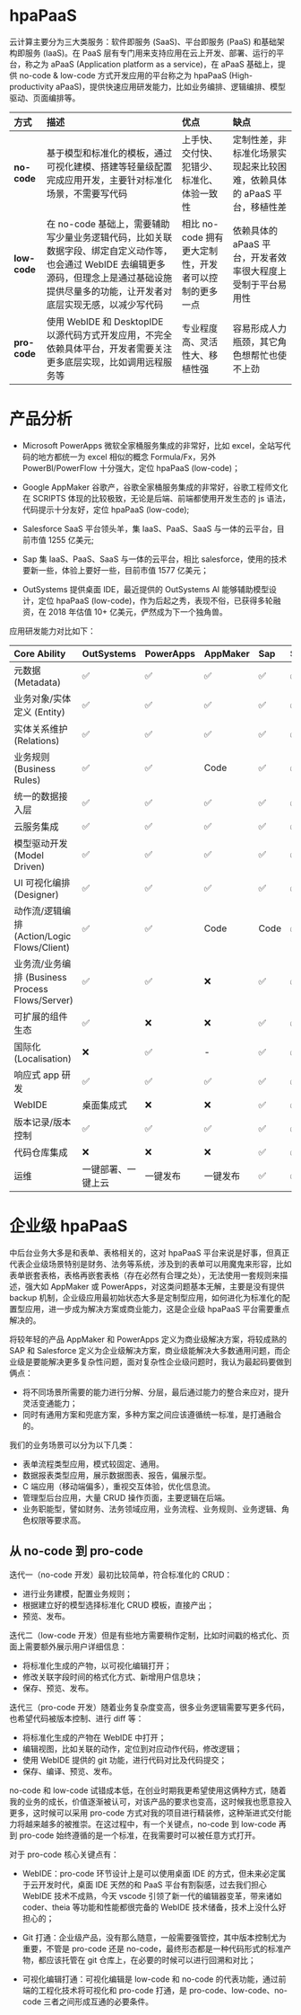 # hpaPaaS

云计算主要分为三大类服务：软件即服务 (SaaS)、平台即服务 (PaaS) 和基础架构即服务 (IaaS)。在 PaaS 层有专门用来支持应用在云上开发、部署、运行的平台，称之为 aPaaS (Application platform as a service)，在 aPaaS 基础上，提供 no-code & low-code 方式开发应用的平台称之为 hpaPaaS (High-productivity aPaaS)，提供快速应用研发能力，比如业务编排、逻辑编排、模型驱动、页面编排等。

| 方式         | 描述                                                                                                                                                                                            | 优点                                                  | 缺点                                                                    |
| :----------- | :---------------------------------------------------------------------------------------------------------------------------------------------------------------------------------------------- | :---------------------------------------------------- | :---------------------------------------------------------------------- |
| **no-code**  | 基于模型和标准化的模板，通过可视化建模、搭建等轻量级配置完成应用开发，主要针对标准化场景，不需要写代码                                                                                          | 上手快、交付快、犯错少、标准化、体验一致性            | 定制性差，非标准化场景实现起来比较困难，依赖具体的 aPaaS 平台，移植性差 |
| **low-code** | 在 no-code 基础上，需要辅助写少量业务逻辑代码，比如关联数据字段、绑定自定义动作等，也会通过 WebIDE 去编辑更多源码，但理念上是通过基础设施提供尽量多的功能，让开发者对底层实现无感，以减少写代码 | 相比 no-code 拥有更大定制性，开发者可以控制的更多一点 | 依赖具体的 aPaaS 平台，开发者效率很大程度上受制于平台易用性             |
| **pro-code** | 使用 WebIDE 和 DesktopIDE 以源代码方式开发应用，不完全依赖具体平台，开发者需要关注更多底层实现，比如调用远程服务等                                                                              | 专业程度高、灵活性大、移植性强                        | 容易形成人力瓶颈，其它角色想帮忙也使不上劲                              |

# 产品分析

- Microsoft PowerApps 微软全家桶服务集成的非常好，比如 excel，全站写代码的地方都统一为 excel 相似的概念 Formula/Fx，另外 PowerBI/PowerFlow 十分强大，定位 hpaPaaS (low-code)；

- Google AppMaker 谷歌产，谷歌全家桶服务集成的非常好，谷歌工程师文化在 SCRIPTS 体现的比较极致，无论是后端、前端都使用开发生态的 js 语法，代码提示十分友好，定位 hpaPaaS (low-code);

- Salesforce SaaS 平台领头羊，集 IaaS、PaaS、SaaS 与一体的云平台，目前市值 1255 亿美元;

- Sap 集 IaaS、PaaS、SaaS 与一体的云平台，相比 salesforce，使用的技术要新一些，体验上要好一些，目前市值 1577 亿美元；

- OutSystems 提供桌面 IDE，最近提供的 OutSystems AI 能够辅助模型设计，定位 hpaPaaS (low-code)，作为后起之秀，表现不俗，已获得多轮融资，在 2018 年估值 10+ 亿美元，俨然成为下一个独角兽。

应用研发能力对比如下：

| Core Ability                                    | OutSystems         | PowerApps | AppMaker | Sap  | Salesforce |
| :---------------------------------------------- | :----------------- | :-------- | :------- | :--- | :--------- |
| 元数据 (Metadata)                               | ✅                 | ✅        | ✅       | ✅   | ✅         |
| 业务对象/实体定义 (Entity)                      | ✅                 | ✅        | ✅       | ✅   | ✅         |
| 实体关系维护 (Relations)                        | ✅                 | ✅        | ✅       | ✅   | ✅         |
| 业务规则 (Business Rules)                       | ✅                 | ✅        | Code     | ✅   | ✅         |
| 统一的数据接入层                                | ✅                 | ✅        | ✅       | ✅   | ✅         |
| 云服务集成                                      | ✅                 | ✅        | ✅       | ✅   | ✅         |
| 模型驱动开发 (Model Driven)                     | ✅                 | ✅        | ✅       | ✅   | ✅         |
| UI 可视化编排 (Designer)                        | ✅                 | ✅        | ✅       | ✅   | ✅         |
| 动作流/逻辑编排 (Action/Logic Flows/Client)     | ✅                 | ✅        | Code     | Code | ✅         |
| 业务流/业务编排 (Business Process Flows/Server) | ✅                 | ✅        | ❌       | ✅   | ✅         |
| 可扩展的组件生态                                | ✅                 | ❌        | ❌       | ✅   | ✅         |
| 国际化(Localisation)                            | ❌                 | ✅        | -        | ✅   | ✅         |
| 响应式 app 研发                                 | ✅                 | ✅        | ✅       | ✅   | ✅         |
| WebIDE                                          | 桌面集成式         | ❌        | ❌       | ✅   | ✅         |
| 版本记录/版本控制                               | ✅                 | ✅        | ✅       | ✅   | ✅         |
| 代码仓库集成                                    | ❌                 | ❌        | ❌       | ✅   | ✅         |
| 运维                                            | 一键部署、一键上云 | 一键发布  | 一键发布 | ✅   | ✅         |

# 企业级 hpaPaaS

中后台业务大多是和表单、表格相关的，这对 hpaPaaS 平台来说是好事，但真正代表企业级场景特别是财务、法务等系统，涉及到的表单可以用魔鬼来形容，比如表单嵌套表格，表格再嵌套表格（存在必然有合理之处），无法使用一套规则来描述，强大如 AppMaker 或 PowerApps，对这类问题基本无解，主要是没有提供 backup 机制，企业级应用最初始状态大多是定制型应用，如何进化为标准化的配置型应用，进一步成为解决方案或商业能力，这是企业级 hpaPaaS 平台需要重点解决的。

将较年轻的产品 AppMaker 和 PowerApps 定义为商业级解决方案，将较成熟的 SAP 和 Salesforce 定义为企业级解决方案，商业级能解决大多数通用问题，而企业级是要能解决更多复杂性问题，面对复杂性企业级问题时，我认为最起码要做到俩点：

- 将不同场景所需要的能力进行分解、分层，最后通过能力的整合来应对，提升灵活变通能力；
- 同时有通用方案和兜底方案，多种方案之间应该遵循统一标准，是打通融合的。

我们的业务场景可以分为以下几类：

- 表单流程类型应用，模式较固定、通用。
- 数据报表类型应用，展示数据图表、报告，偏展示型。
- C 端应用（移动端偏多），重视交互体验，优化信息流。
- 管理型后台应用，大量 CRUD 操作页面，主要逻辑在后端。
- 业务职能型，譬如财务、法务领域应用，业务流程、业务规则、业务逻辑、角色权限等要求高。

## 从 no-code 到 pro-code

迭代一（no-code 开发）最初比较简单，符合标准化的 CRUD：

- 进行业务建模，配置业务规则；
- 根据建立好的模型选择标准化 CRUD 模板，直接产出；
- 预览、发布。

迭代二（low-code 开发）但是有些地方需要稍作定制，比如时间戳的格式化、页面上需要额外展示用户详细信息：

- 将标准化生成的产物，以可视化编辑打开；
- 修改关联字段时间的格式化方式、新增用户信息块；
- 保存、预览、发布。

迭代三（pro-code 开发）随着业务复杂度变高，很多业务逻辑需要写更多代码，也希望代码被版本控制、进行 diff 等：

- 将标准化生成的产物在 WebIDE 中打开；
- 编辑视图，比如关联的动作，定位到对应动作代码，修改逻辑；
- 使用 WebIDE 提供的 git 功能，进行代码对比及代码提交；
- 保存、编译、预览、发布。

no-code 和 low-code 试错成本低，在创业时期我更希望使用这俩种方式，随着我的业务的成长，价值逐渐被认可，对该产品的要求也变高，这时候我也愿意投入更多，这时候可以采用 pro-code 方式对我的项目进行精装修，这种渐进式交付能力将越来越多的被推崇。在这过程中，有一个关键点，no-code 到 low-code 再到 pro-code 始终遵循的是一个标准，在我需要时可以被任意方式打开。

对于 pro-code 核心关键点有：

- WebIDE：pro-code 环节设计上是可以使用桌面 IDE 的方式，但未来必定属于云开发时代，桌面 IDE 天然的和 PaaS 平台有割裂感，过去我们担心 WebIDE 技术不成熟，今天 vscode 引领了新一代的编辑器变革，带来诸如 coder、theia 等功能和性能都很完备的 WebIDE 技术储备，技术上没什么好担心的；

- Git 打通：企业级产品，没有那么随意，一般需要强管控，其中版本控制尤为重要，不管是 pro-code 还是 no-code，最终形态都是一种代码形式的标准产物，都应该托管在 git 仓库上，在必要的时候可以进行回溯和对比；

- 可视化编辑打通：可视化编辑是 low-code 和 no-code 的代表功能，通过前端的工程化技术将可视化和 pro-code 打通，是 pro-code、low-code、no-code 三者之间形成互通的必要条件。
